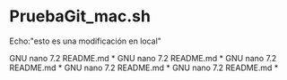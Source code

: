 # PruebaGit_mac.sh
Echo:"esto es una modificación en local"
















  GNU nano 7.2                                       README.md *  GNU nano 7.2                                       README.md *  GNU nano 7.2                                       README.md *  GNU nano 7.2                                       README.md *  GNU nano 7.2                                       README.md *  


